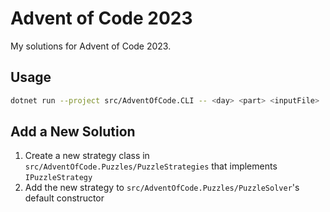 # Advent of Code 2023

My solutions for Advent of Code 2023.

## Usage

```bash
dotnet run --project src/AdventOfCode.CLI -- <day> <part> <inputFile>
```

## Add a New Solution

1. Create a new strategy class in `src/AdventOfCode.Puzzles/PuzzleStrategies` that implements `IPuzzleStrategy`
2. Add the new strategy to `src/AdventOfCode.Puzzles/PuzzleSolver`'s default constructor
